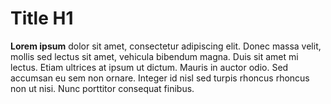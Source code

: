 

# Title H1
**Lorem ipsum** dolor sit amet, consectetur adipiscing elit. Donec massa velit, mollis sed lectus sit amet, vehicula bibendum magna. Duis sit amet mi lectus. Etiam ultrices at ipsum ut dictum. Mauris in auctor odio. Sed accumsan eu sem non ornare. Integer id nisl sed turpis rhoncus rhoncus non ut nisi. Nunc porttitor consequat finibus. 
